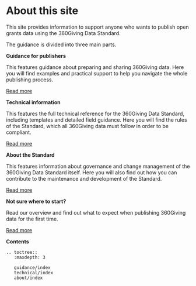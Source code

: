 # About this site
This site provides information to support anyone who wants to publish open grants data using the 360Giving Data Standard.

The guidance is divided into three main parts.

**Guidance for publishers**

This features guidance about preparing and sharing 360Giving data. Here you will find examples and practical support to help you navigate the whole publishing process.

<p>
    <a href="../../guidance" class="button button--teal">Read more</a>
</p>

**Technical information**

This features the full technical reference for the 360Giving Data Standard, including templates and detailed field guidance. Here you will find the rules of the Standard, which all 360Giving data must follow in order to be compliant.

<p>
    <a href="../../technical" class="button button--teal">Read more</a>
</p>

**About the Standard**

This features information about governance and change management of the 360Giving Data Standard itself. Here you will also find out how you can contribute to the maintenance and development of the Standard.

<p>
    <a href="../../about" class="button button--teal">Read more</a>
</p>

**Not sure where to start?**

Read our overview and find out what to expect when publishing 360Giving data for the first time.

<p>
    <a href="../../guidance/before-starting" class="button button--teal">Read more</a>
</p>

**Contents**

```eval_rst
.. toctree::
   :maxdepth: 3

   guidance/index
   technical/index
   about/index

```
